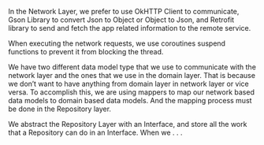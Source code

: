 In the Network Layer, we prefer to use OkHTTP Client to communicate, Gson Library to convert Json to Object or Object to Json, and Retrofit library to send and fetch the app related information to the remote service.


When executing the network requests, we use coroutines suspend functions to prevent it from blocking the thread.

We have two different data model type that we use to communicate with the network layer and the ones that we use in the domain layer. That is because we don’t want to have anything from domain layer in network layer or vice versa. To accomplish this, we are using mappers to map our network based data models to domain based data models. And the mapping process must be done in the Repository layer.

We abstract the Repository Layer with an Interface, and store all the work that a Repository can do in an Interface. When we . . .

